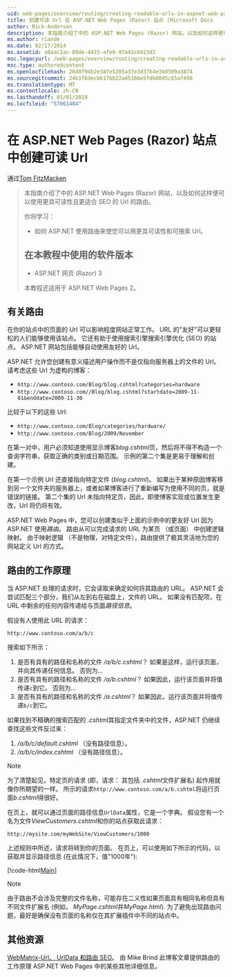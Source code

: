 ```yaml
---
uid: web-pages/overview/routing/creating-readable-urls-in-aspnet-web-pages-sites
title: 创建可读 Url 在 ASP.NET Web Pages (Razor) 站点 |Microsoft Docs
author: Rick-Anderson
description: 本指南介绍了中的 ASP.NET Web Pages (Razor) 网站，以及如何这样便可以使用更具可读性且更适合 SEO 的 Url 的路由。 您的将...
ms.author: riande
ms.date: 02/17/2014
ms.assetid: a8aac1ac-89de-4415-afe0-97a41c6423d2
msc.legacyurl: /web-pages/overview/routing/creating-readable-urls-in-aspnet-web-pages-sites
msc.type: authoredcontent
ms.openlocfilehash: 26d8f94b2e38fe5205a37e3d37b4e3bd509a3874
ms.sourcegitcommit: 24b1f6decbb17bb22a45166e5fdb0845c65af498
ms.translationtype: MT
ms.contentlocale: zh-CN
ms.lasthandoff: 03/01/2019
ms.locfileid: "57061484"
---
```

<a name="creating-readable-urls-in-aspnet-web-pages-razor-sites"></a>在 ASP.NET Web Pages (Razor) 站点中创建可读 Url
====================
通过[Tom FitzMacken](https://github.com/tfitzmac)

> 本指南介绍了中的 ASP.NET Web Pages (Razor) 网站，以及如何这样便可以使用更具可读性且更适合 SEO 的 Url 的路由。
> 
> 你将学习：
> 
> - 如何 ASP.NET 使用路由来使您可以用更具可读性和可搜索 Url。
>   
> 
> ## <a name="software-versions-used-in-the-tutorial"></a>在本教程中使用的软件版本
> 
> 
> - ASP.NET 网页 (Razor) 3
>   
> 
> 本教程还适用于 ASP.NET Web Pages 2。


## <a name="about-routing"></a>有关路由

在你的站点中的页面的 Url 可以影响程度网站正常工作。 URL 的&quot;友好&quot;可以更轻松的人们能够使用该站点。 它还有助于使用搜索引擎搜索引擎优化 (SEO) 的站点。 ASP.NET 网站包括能够自动使用友好的 Url。

ASP.NET 允许您创建有意义描述用户操作而不是仅指向服务器上的文件的 Url。 请考虑这些 Url 为虚构的博客：

- `http://www.contoso.com/Blog/blog.cshtml?categories=hardware`
- `http://www.contoso.com//Blog/blog.cshtml?startdate=2009-11-01&enddate=2009-11-30`

比较于以下的这些 Url:

- `http://www.contoso.com/Blog/categories/hardware/`
- `http://www.contoso.com/Blog/2009/November`

在第一对中，用户必须知道使用显示博客*blog.cshtml*页，然后将不得不构造一个查询字符串，获取正确的类别或日期范围。 示例的第二个集是更易于理解和创建。

在第一个示例 Url 还直接指向特定文件 (*blog.cshtml*)。 如果出于某种原因博客移到另一个文件夹的服务器上，或者如果博客进行了重新编写为使用不同的页，就是错误的链接。 第二个集的 Url 未指向特定页，因此，即使博客实现或位置发生更改，Url 将仍将有效。

ASP.NET Web Pages 中，您可以创建类似于上面的示例中的更友好 Url 因为 ASP.NET 使用*路由*。 路由从可以完成请求的 URL 为某页 （或页面） 中创建逻辑映射。 由于映射逻辑 （不是物理，对特定文件），路由提供了极其灵活地为您的网站定义 Url 的方式。

## <a name="how-routing-works"></a>路由的工作原理

当 ASP.NET 处理的请求时，它会读取来确定如何将其路由的 URL。 ASP.NET 会尝试匹配三个部分，我们从左到右在磁盘上，文件的 URL。 如果没有匹配项，在 URL 中剩余的任何内容传递给与页面*路径信息*。

假设有人使用此 URL 的请求：

`http://www.contoso.com/a/b/c`

搜索如下所示：

1. 是否有具有的路径和名称的文件 */a/b/c.cshtml*？ 如果是这样，运行该页面，并向其传递任何信息。 否则为...
2. 是否有具有的路径和名称的文件 */a/b.cshtml*？ 如果因此，运行该页面并将值传递`c`到它。 否则为...
3. 是否有具有的路径和名称的文件 */a.cshtml*？ 如果因此，运行该页面并将值传递`b/c`到它。

如果找到不精确的搜索匹配的 *.cshtml*其指定文件夹中的文件，ASP.NET 仍继续查找这些文件反过来：

1. */a/b/c/default.cshtml* （没有路径信息）。
2. */a/b/c/index.cshtml* （没有路径信息）。

> [!NOTE]
> 为了清楚起见，特定页的请求 (即，请求： 其包括 *.cshtml*文件扩展名) 起作用就像你所期望的一样。 所示的请求`http://www.contoso.com/a/b.cshtml`将运行页面*b.cshtml*得很好。


在页上，就可以通过页面的路径信息`UrlData`属性，它是一个字典。 假设您有一个名为文件*ViewCustomers.cshtml*和你的站点获取此请求：

`http://mysite.com/myWebSite/ViewCustomers/1000`

上述规则中所述，请求将转到你的页面。 在页上，可以使用如下所示的代码，以获取并显示路径信息 (在此情况下，值&quot;1000年&quot;):

[!code-html[Main](creating-readable-urls-in-aspnet-web-pages-sites/samples/sample1.html)]

> [!NOTE]
> 由于路由不会涉及完整的文件名称，可能存在二义性如果页面具有相同名称但具有不同文件扩展名 (例如， *MyPage.cshtml*并*MyPage.html*). 为了避免出现路由问题，最好是确保没有页面的名称仅在其扩展插件中不同的站点中。


<a id="Additional_Resources"></a>
## <a name="additional-resources"></a>其他资源

[WebMatrix-Url、 UrlData 和路由 SEO](http://www.mikesdotnetting.com/Article/165/WebMatrix-URLs-UrlData-and-Routing-for-SEO)。 由 Mike Brind 此博客文章提供路由的工作原理 ASP.NET Web Pages 中的某些其他详细信息。
